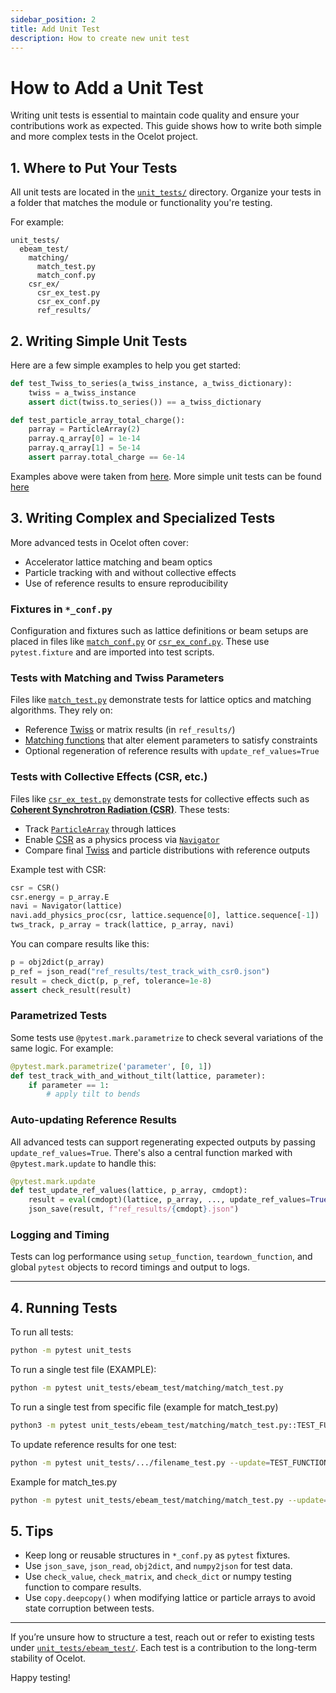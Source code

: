 ```yaml
---
sidebar_position: 2
title: Add Unit Test
description: How to create new unit test
---
```


# How to Add a Unit Test

Writing unit tests is essential to maintain code quality and ensure your contributions work as expected. This guide shows how to write both simple and more complex tests in the Ocelot project.

## 1. Where to Put Your Tests

All unit tests are located in the [`unit_tests/`](https://github.com/ocelot-collab/ocelot/tree/master/unit_tests) directory. Organize your tests in a folder that matches the module or functionality you're testing.

For example:
```
unit_tests/
  ebeam_test/
    matching/
      match_test.py
      match_conf.py
    csr_ex/
      csr_ex_test.py
      csr_ex_conf.py
      ref_results/
```

## 2. Writing Simple Unit Tests

Here are a few simple examples to help you get started:

```python
def test_Twiss_to_series(a_twiss_instance, a_twiss_dictionary):
    twiss = a_twiss_instance
    assert dict(twiss.to_series()) == a_twiss_dictionary
```

```python
def test_particle_array_total_charge():
    parray = ParticleArray(2)
    parray.q_array[0] = 1e-14
    parray.q_array[1] = 5e-14
    assert parray.total_charge == 6e-14
```
Examples above were taken from [here](https://github.com/ocelot-collab/ocelot/blob/master/unit_tests/cpbd/test_beam.py).
More simple unit tests can be found [here](https://github.com/ocelot-collab/ocelot/tree/master/unit_tests/cpbd) 

## 3. Writing Complex and Specialized Tests

More advanced tests in Ocelot often cover:
- Accelerator lattice matching and beam optics
- Particle tracking with and without collective effects
- Use of reference results to ensure reproducibility

### Fixtures in `*_conf.py`
Configuration and fixtures such as lattice definitions or beam setups are placed in files like 
[`match_conf.py`](https://github.com/ocelot-collab/ocelot/blob/master/unit_tests/ebeam_test/matching/match_conf.py) or 
[`csr_ex_conf.py`](https://github.com/ocelot-collab/ocelot/blob/master/unit_tests/ebeam_test/csr_ex/csr_ex_conf.py). These use `pytest.fixture` and are imported into test scripts.

### Tests with Matching and Twiss Parameters
Files like [`match_test.py`](https://github.com/ocelot-collab/ocelot/blob/master/unit_tests/ebeam_test/matching/match_test.py) demonstrate tests for lattice optics and matching algorithms. They rely on:
- Reference [Twiss](../OCELOT%20fundamentals/twiss.md) or matrix results (in `ref_results/`)
- [Matching functions](../OCELOT%20fundamentals/matching.md) that alter element parameters to satisfy constraints
- Optional regeneration of reference results with `update_ref_values=True`

### Tests with Collective Effects (CSR, etc.)
Files like [`csr_ex_test.py`](https://github.com/ocelot-collab/ocelot/blob/master/unit_tests/ebeam_test/csr_ex/csr_ex_test.py) demonstrate tests for collective effects such as [**Coherent Synchrotron Radiation (CSR)**](../physics-processes/csr.md). These tests:
- Track [`ParticleArray`](../OCELOT%20fundamentals/particle-array.md) through lattices
- Enable [CSR](../physics-processes/csr.md) as a physics process via [`Navigator`](../OCELOT%20fundamentals/navigator.md)
- Compare final [Twiss](../OCELOT%20fundamentals/twiss.md) and particle distributions with reference outputs

Example test with CSR:
```python
csr = CSR()
csr.energy = p_array.E
navi = Navigator(lattice)
navi.add_physics_proc(csr, lattice.sequence[0], lattice.sequence[-1])
tws_track, p_array = track(lattice, p_array, navi)
```

You can compare results like this:
```python
p = obj2dict(p_array)
p_ref = json_read("ref_results/test_track_with_csr0.json")
result = check_dict(p, p_ref, tolerance=1e-8)
assert check_result(result)
```

### Parametrized Tests
Some tests use `@pytest.mark.parametrize` to check several variations of the same logic. For example:
```python
@pytest.mark.parametrize('parameter', [0, 1])
def test_track_with_and_without_tilt(lattice, parameter):
    if parameter == 1:
        # apply tilt to bends
```

### Auto-updating Reference Results
All advanced tests can support regenerating expected outputs by passing `update_ref_values=True`. There's also a central function marked with `@pytest.mark.update` to handle this:

```python
@pytest.mark.update
def test_update_ref_values(lattice, p_array, cmdopt):
    result = eval(cmdopt)(lattice, p_array, ..., update_ref_values=True)
    json_save(result, f"ref_results/{cmdopt}.json")
```

### Logging and Timing
Tests can log performance using `setup_function`, `teardown_function`, and global `pytest` objects to record timings and output to logs.

---

## 4. Running Tests

To run all tests:
```bash
python -m pytest unit_tests
```

To run a single test file (EXAMPLE):
```bash
python -m pytest unit_tests/ebeam_test/matching/match_test.py
```

To run a single test from specific file (example for match_test.py)
```bash
python3 -m pytest unit_tests/ebeam_test/matching/match_test.py::TEST_FUNCTION
```
To update reference results for one test:
```bash
python -m pytest unit_tests/.../filename_test.py --update=TEST_FUNCTION
```

Example for match_tes.py 
```bash
python -m pytest unit_tests/ebeam_test/matching/match_test.py --update=test_drift_match
```

## 5. Tips

- Keep long or reusable structures in `*_conf.py` as `pytest` fixtures.
- Use `json_save`, `json_read`, `obj2dict`, and `numpy2json` for test data.
- Use `check_value`, `check_matrix`, and `check_dict` or numpy testing function to compare results.
- Use `copy.deepcopy()` when modifying lattice or particle arrays to avoid state corruption between tests.

---

If you’re unsure how to structure a test, reach out or refer to existing tests under [`unit_tests/ebeam_test/`](https://github.com/ocelot-collab/ocelot/tree/master/unit_tests/ebeam_test). Each test is a contribution to the long-term stability of Ocelot.

Happy testing!

